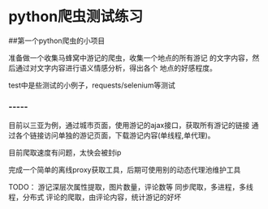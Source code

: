 # python爬虫测试练习

##第一个python爬虫的小项目

准备做一个收集马蜂窝中游记的爬虫，收集一个地点的所有游记
的文字内容，然后通过对文字内容进行语义情感分析，得出各个
地点的好感程度。

test中是些测试的小例子，requests/selenium等测试

### -----

目前以三亚为例，通过城市页面，使用游记的ajax接口，获取所有游记的链接
通过各个链接访问单独的游记页面，下载游记内容(单线程,单代理)。

目前爬取速度有问题，太快会被封ip

完成一个简单的离线proxy获取工具，后期可使用别的动态代理池维护工具

TODO：
游记深层次属性提取，图片数量，评论数等
同步爬取，多进程，多线程，分布式
评论的爬取，由评论内容，统计游记的好坏
